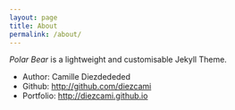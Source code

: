 ```yaml
---
layout: page
title: About
permalink: /about/
---
```

*Polar Bear* is a lightweight and customisable Jekyll Theme.

* Author: Camille Diezdededed
* Github: http://github.com/diezcami
* Portfolio: http://diezcami.github.io
